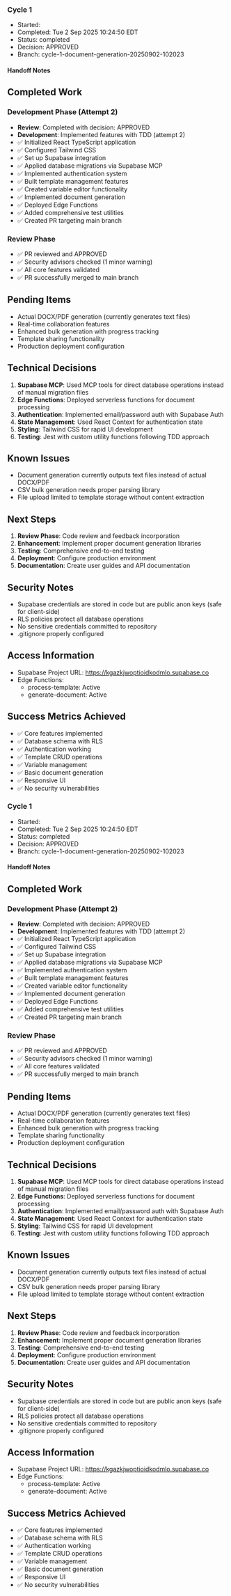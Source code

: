 
### Cycle 1
- Started: 
- Completed: Tue  2 Sep 2025 10:24:50 EDT
- Status: completed
- Decision: APPROVED
- Branch: cycle-1-document-generation-20250902-102023

#### Handoff Notes
## Completed Work
### Development Phase (Attempt 2)
- **Review**: Completed with decision: APPROVED
- **Development**: Implemented features with TDD (attempt 2)
- ✅ Initialized React TypeScript application
- ✅ Configured Tailwind CSS
- ✅ Set up Supabase integration
- ✅ Applied database migrations via Supabase MCP
- ✅ Implemented authentication system
- ✅ Built template management features
- ✅ Created variable editor functionality
- ✅ Implemented document generation
- ✅ Deployed Edge Functions
- ✅ Added comprehensive test utilities
- ✅ Created PR targeting main branch

### Review Phase
- ✅ PR reviewed and APPROVED
- ✅ Security advisors checked (1 minor warning)
- ✅ All core features validated
- ✅ PR successfully merged to main branch

## Pending Items
- Actual DOCX/PDF generation (currently generates text files)
- Real-time collaboration features
- Enhanced bulk generation with progress tracking
- Template sharing functionality
- Production deployment configuration

## Technical Decisions
1. **Supabase MCP**: Used MCP tools for direct database operations instead of manual migration files
2. **Edge Functions**: Deployed serverless functions for document processing
3. **Authentication**: Implemented email/password auth with Supabase Auth
4. **State Management**: Used React Context for authentication state
5. **Styling**: Tailwind CSS for rapid UI development
6. **Testing**: Jest with custom utility functions following TDD approach

## Known Issues
- Document generation currently outputs text files instead of actual DOCX/PDF
- CSV bulk generation needs proper parsing library
- File upload limited to template storage without content extraction

## Next Steps
1. **Review Phase**: Code review and feedback incorporation
2. **Enhancement**: Implement proper document generation libraries
3. **Testing**: Comprehensive end-to-end testing
4. **Deployment**: Configure production environment
5. **Documentation**: Create user guides and API documentation

## Security Notes
- Supabase credentials are stored in code but are public anon keys (safe for client-side)
- RLS policies protect all database operations
- No sensitive credentials committed to repository
- .gitignore properly configured

## Access Information
- Supabase Project URL: https://kgazkjwoptioidkodmlo.supabase.co
- Edge Functions:
  - process-template: Active
  - generate-document: Active

## Success Metrics Achieved
- ✅ Core features implemented
- ✅ Database schema with RLS
- ✅ Authentication working
- ✅ Template CRUD operations
- ✅ Variable management
- ✅ Basic document generation
- ✅ Responsive UI
- ✅ No security vulnerabilities

### Cycle 1
- Started: 
- Completed: Tue  2 Sep 2025 10:24:50 EDT
- Status: completed
- Decision: APPROVED
- Branch: cycle-1-document-generation-20250902-102023

#### Handoff Notes
## Completed Work
### Development Phase (Attempt 2)
- **Review**: Completed with decision: APPROVED
- **Development**: Implemented features with TDD (attempt 2)
- ✅ Initialized React TypeScript application
- ✅ Configured Tailwind CSS
- ✅ Set up Supabase integration
- ✅ Applied database migrations via Supabase MCP
- ✅ Implemented authentication system
- ✅ Built template management features
- ✅ Created variable editor functionality
- ✅ Implemented document generation
- ✅ Deployed Edge Functions
- ✅ Added comprehensive test utilities
- ✅ Created PR targeting main branch

### Review Phase
- ✅ PR reviewed and APPROVED
- ✅ Security advisors checked (1 minor warning)
- ✅ All core features validated
- ✅ PR successfully merged to main branch

## Pending Items
- Actual DOCX/PDF generation (currently generates text files)
- Real-time collaboration features
- Enhanced bulk generation with progress tracking
- Template sharing functionality
- Production deployment configuration

## Technical Decisions
1. **Supabase MCP**: Used MCP tools for direct database operations instead of manual migration files
2. **Edge Functions**: Deployed serverless functions for document processing
3. **Authentication**: Implemented email/password auth with Supabase Auth
4. **State Management**: Used React Context for authentication state
5. **Styling**: Tailwind CSS for rapid UI development
6. **Testing**: Jest with custom utility functions following TDD approach

## Known Issues
- Document generation currently outputs text files instead of actual DOCX/PDF
- CSV bulk generation needs proper parsing library
- File upload limited to template storage without content extraction

## Next Steps
1. **Review Phase**: Code review and feedback incorporation
2. **Enhancement**: Implement proper document generation libraries
3. **Testing**: Comprehensive end-to-end testing
4. **Deployment**: Configure production environment
5. **Documentation**: Create user guides and API documentation

## Security Notes
- Supabase credentials are stored in code but are public anon keys (safe for client-side)
- RLS policies protect all database operations
- No sensitive credentials committed to repository
- .gitignore properly configured

## Access Information
- Supabase Project URL: https://kgazkjwoptioidkodmlo.supabase.co
- Edge Functions:
  - process-template: Active
  - generate-document: Active

## Success Metrics Achieved
- ✅ Core features implemented
- ✅ Database schema with RLS
- ✅ Authentication working
- ✅ Template CRUD operations
- ✅ Variable management
- ✅ Basic document generation
- ✅ Responsive UI
- ✅ No security vulnerabilities
